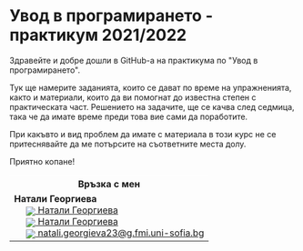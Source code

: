 # Увод в програмирането - практикум 2021/2022

Здравейте и добре дошли в GitHub-a на практикума по "Увод в програмирането".

Тук ще намерите заданията, които се дават по време на упражненията, както и материали, които да ви помогнат до известна степен с практическата част. Решението на задачите, ще се качва след седмица, така че да имате време преди това вие сами да поработите.

При какъвто и вид проблем да имате с материала в този курс не се притеснявайте да ме потърсите на съответните места долу.

Приятно копане!

<table style="border-color: white;">
    <tr>
        <th colspan="2" style="border-color: white;">
            Връзка с мен
        </th>
    </tr>
    <tr style="font-size:25px;">
    </tr>
    <tr>
        <td>
            <b>Натали Георгиева</b><br>
                      &nbsp;&nbsp;&nbsp;&nbsp;&nbsp;<a href="https://www.facebook.com/natali.georgieva.4"><img src="https://img.icons8.com/material-rounded/24/000000/facebook.png" style = "vertical-align: middle;"> Натали Георгиева</a><br>
                      &nbsp;&nbsp;&nbsp;&nbsp;&nbsp;<a href="https://www.instagram.com/nati.georgieva/"><img src="https://img.icons8.com/material-outlined/24/000000/instagram-new--v1.png" style = "vertical-align: middle;"> Натали Георгиева</a><br>
                      &nbsp;&nbsp;&nbsp;&nbsp;&nbsp;<a href="mailto:natali.georgieva23@g.fmi.uni-sofia.bg
"><img src="https://img.icons8.com/material-rounded/24/000000/email.png" style = "vertical-align: middle;"> natali.georgieva23@g.fmi.uni-sofia.bg </a><br>
        </td>
    </tr>
</table>

 
